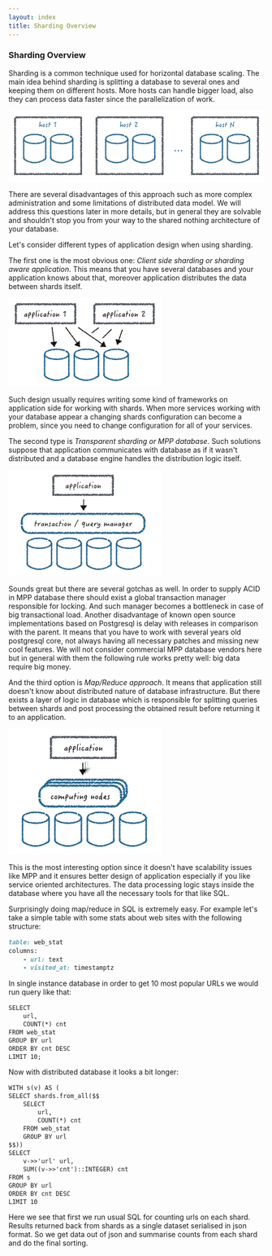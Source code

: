 ```yaml
---
layout: index
title: Sharding Overview
---
```

### Sharding Overview

Sharding is a common technique used for horizontal database scaling. 
The main idea behind sharding is splitting a database to several ones and keeping them on different hosts.
More hosts can handle bigger load, also they can process data faster since the parallelization of work.

![shards picture](/images/shards1.png)

There are several disadvantages of this approach such as more complex administration and some limitations of distributed data model.
We will address this questions later in more details, 
but in general they are solvable and shouldn't stop you from your way to the shared nothing architecture of your database.

Let's consider different types of application design when using sharding.

The first one is the most obvious one: *Client side sharding or sharding aware application*.
This means that you have several databases and your application knows about that, 
moreover application distributes the data between shards itself.

![shards picture](/images/shards2.png)

Such design usually requires writing some kind of frameworks on application side for working with shards.
When more services working with your database appear a changing shards configuration can become a problem, 
since you need to change configuration for all of your services.

The second type is *Transparent sharding or MPP database*.
Such solutions suppose that application communicates with database as if it wasn't distributed 
and a database engine handles the distribution logic itself.

![shards picture](/images/shards3.png)

Sounds great but there are several gotchas as well. 
In order to supply ACID in MPP database there should exist a global transaction manager responsible for locking.
And such manager becomes a bottleneck in case of big transactional load.
Another disadvantage of known open source implementations based on Postgresql is delay with releases in comparison with the parent.
It means that you have to work with several years old postgresql core, not always having all necessary patches and missing new cool features.
We will not consider commercial MPP database vendors here but in general with them the following rule works pretty well: big data require big money.

And the third option is *Map/Reduce approach*.
It means that application still doesn't know about distributed nature of database infrastructure.
But there exists a layer of logic in database which is responsible for splitting queries between shards 
and post processing the obtained result before returning it to an application.

![shards picture](/images/shards4.png)

This is the most interesting option since it doesn't have scalability issues like MPP 
and it ensures better design of application especially if you like service oriented architectures. 
The data processing logic stays inside the database where you have all the necessary tools for that like SQL.

Surprisingly doing map/reduce in SQL is extremely easy. 
For example let's take a simple table with some stats about web sites with the following structure:
    
``` ruby
table: web_stat
columns:
    - url: text
    - visited_at: timestamptz
```

In single instance database in order to get 10 most popular URLs we would run query like that:

``` postgresql
SELECT 
    url, 
    COUNT(*) cnt 
FROM web_stat
GROUP BY url
ORDER BY cnt DESC
LIMIT 10;
```

Now with distributed database it looks a bit longer:

``` postgresql
WITH s(v) AS (
SELECT shards.from_all($$
    SELECT 
        url, 
        COUNT(*) cnt 
    FROM web_stat
    GROUP BY url
$$))
SELECT 
    v->>'url' url, 
    SUM((v->>'cnt')::INTEGER) cnt 
FROM s
GROUP BY url
ORDER BY cnt DESC
LIMIT 10
```

Here we see that first we run usual SQL for counting urls on each shard.
Results returned back from shards as a single dataset serialised in json format.
So we get data out of json and summarise counts from each shard and do the final sorting.



